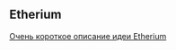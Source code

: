 ## Etherium

[Очень короткое описание идеи Etherium](https://www.kaspersky.ru/blog/ethereum-ico/19025/)
